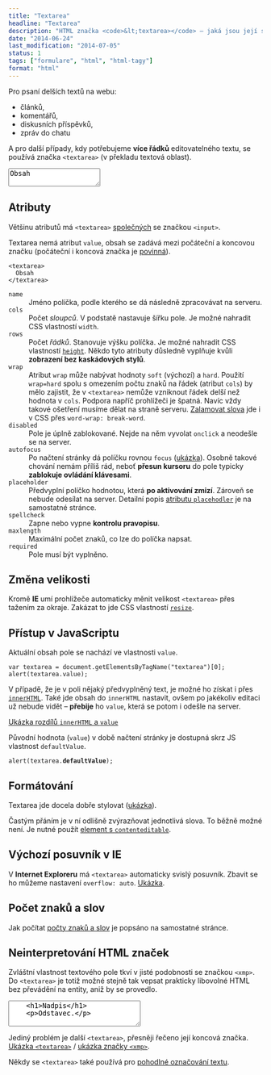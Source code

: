 ```yaml
---
title: "Textarea"
headline: "Textarea"
description: "HTML značka <code>&lt;textarea></code> – jaká jsou její specifika."
date: "2014-06-24"
last_modification: "2014-07-05"
status: 1
tags: ["formulare", "html", "html-tagy"]
format: "html"
---
```


<p>Pro psaní delších textů na webu:</p>

<ul>
  <li>článků,</li>
  <li>komentářů,</li>
  <li>diskusních příspěvků,</li>
  <li>zpráv do chatu</li>
</ul>

<p>A pro další případy, kdy potřebujeme <b>více řádků</b> editovatelného textu, se používá značka <code>&lt;textarea></code> (v překladu textová oblast).</p>

<div class="live">
  <textarea>Obsah</textarea>
</div>


<h2 id="atributy">Atributy</h2>

<p>Většinu atributů má <code>&lt;textarea></code> <a href="/input#obecne-atributy">společných</a> se značkou <code>&lt;input></code>.</p>

<p>Textarea nemá atribut <code>value</code>, obsah se zadává mezi počáteční a koncovou značku (počáteční i koncová značka je <a href="/html-znacky#povinne">povinná</a>).</p>

<pre><code>&lt;textarea>
  Obsah
&lt;/textarea></code></pre>


<dl>
  <dt id="name"><code>name</code></dt>
  <dd>Jméno políčka, podle kterého se dá následně zpracovávat na serveru.</dd>
  
  <dt id="cols"><code>cols</code></dt>
  <dd>Počet <i>sloupců</i>. V podstatě nastavuje šířku pole. Je možné nahradit CSS vlastností <code>width</code>.</dd>
  
  <dt id="rows"><code>rows</code></dt>
  <dd>Počet <i>řádků</i>. Stanovuje výšku políčka. Je možné nahradit CSS vlastností <a href="/height"><code>height</code></a>. Někdo tyto atributy důsledně vyplňuje kvůli <b>zobrazení bez kaskádových stylů</b>.</dd>  
  
  <dt id="wrap"><code>wrap</code></dt>
  <dd>Atribut <code>wrap</code> může nabývat hodnoty <code>soft</code> (výchozí) a <code>hard</code>. Použití <code>wrap=hard</code> spolu s omezením počtu znaků na řádek (atribut <code>cols</code>) by mělo zajistit, že v <code>&lt;textarea></code> nemůže vzniknout řádek delší než hodnota v <code>cols</code>. Podpora napříč prohlížeči je špatná. Navíc vždy takové ošetření musíme dělat na straně serveru. <a href="/zalamovani-slov">Zalamovat slova</a> jde i v CSS přes <code>word-wrap: break-word</code>.</dd>    
  
  <dt id="disabled"><code>disabled</code></dt>
  <dd>Pole je úplně zablokované. Nejde na něm vyvolat <code>onclick</code> a neodešle se na server.</dd>  
  
  <dt id="autofocus"><code>autofocus</code></dt>
  <dd>Po načtení stránky dá políčku rovnou <code>focus</code> (<a href="http://kod.djpw.cz/zbeb">ukázka</a>). Osobně takové chování nemám příliš rád, neboť <b>přesun kursoru</b> do pole typicky <b>zablokuje ovládání klávesami</b>.</dd>  
  
  <dt id="placeholder"><code>placeholder</code></dt>
  <dd>Předvyplní políčko hodnotou, která <b>po aktivování zmizí</b>. Zároveň se nebude odesílat na server. Detailní popis <a href="/placeholder">atributu <code>placehodler</code></a> je na samostatné stránce.</dd>  
  
  <dt id="spellcheck"><code>spellcheck</code></dt>
  <dd>Zapne nebo vypne <b>kontrolu pravopisu</b>.</dd>   
  
  <dt id="maxlength"><code>maxlength</code></dt>
  <dd>Maximální počet znaků, co lze do políčka napsat.</dd>
  
  <dt id="required"><code>required</code></dt>
  <dd>Pole musí být vyplněno.</dd>  
</dl>



<h2 id="zmena-velikosti">Změna velikosti</h2>

<p>Kromě <b>IE</b> umí prohlížeče automaticky měnit velikost <code>&lt;textarea></code> přes tažením za okraje. Zakázat to jde CSS vlastností <a href="/resize"><code>resize</code></a>.</p>

<h2 id="js">Přístup v JavaScriptu</h2>

<p>Aktuální obsah pole se nachází ve vlastnosti <code>value</code>.</p>

<pre><code>var textarea = document.getElementsByTagName("textarea")[0];
alert(textarea.value);</code></pre>

<p>V případě, že je v poli nějaký předvyplněný text, je možné ho získat i přes <a href="/innerhtml"><code>innerHTML</code></a>. Také jde obsah do <code>innerHTML</code> nastavit, ovšem po jakékoliv editaci už nebude vidět – <b>přebije</b> ho <code>value</code>, která se potom i odešle na server.</p>

<p><a href="http://kod.djpw.cz/bceb">Ukázka rozdílů <code>innerHTML</code> a <code>value</code></a></p>

<p>Původní hodnota (<code>value</code>) v době načtení stránky je dostupná skrz JS vlastnost <code>defaultValue</code>.</p>

<pre><code>alert(textarea.<b>defaultValue</b>);</code></pre>



<h2 id="formatovani">Formátování</h2>

<p>Textarea jde docela dobře stylovat (<a href="http://kod.djpw.cz/fceb">ukázka</a>).</p>

<p>Častým přáním je v ní odlišně zvýrazňovat jednotlivá slova. To běžně možné není. Je nutné použít <a href="/vlastni-wysiwyg">element s <code>contenteditable</code></a>.</p>


<h2 id="vychozi-posuvnik">Výchozí posuvník v IE</h2>

<p>V <b>Internet Exploreru</b> má <code>&lt;textarea></code> automaticky svislý posuvník. Zbavit se ho můžeme nastavení <code>overflow: auto</code>. <a href="http://kod.djpw.cz/cceb">Ukázka</a>.</p>


<h2 id="pocet-znaku">Počet znaků a slov</h2>

<p>Jak počítat <a href="/pocet-znaku">počty znaků a slov</a> je popsáno na samostatné stránce.</p>


<h2 id="neinterpretovani-html">Neinterpretování HTML značek</h2>

<p>Zvláštní vlastnost textového pole tkví v jisté podobnosti se značkou <code>&lt;xmp></code>. Do <code>&lt;textarea></code> je totiž možné stejně tak vepsat prakticky libovolné HTML bez převádění na entity, aniž by se provedlo.</p>

<div class="live">
  <textarea name="" id="" cols="30" rows="3">
    <h1>Nadpis</h1>
    <p>Odstavec.</p>
  </textarea>
</div>

<p>Jediný problém je další <code>&lt;textarea></code>, přesněji řečeno její koncová značka. <a href="http://kod.djpw.cz/dceb">Ukázka <code>&lt;textarea></code></a> / <a href="http://kod.djpw.cz/eceb">ukázka značky <code>&lt;xmp></code></a>.</p>

<p>Někdy se <code>&lt;textarea></code> také používá pro <a href="/oznaceni-textu">pohodlné označování textu</a>.</p>